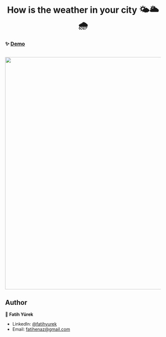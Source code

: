 <h1 align="center">How is the weather in your city 🌤🌥🌧</h1>

### ✨ [Demo](https://howisweather.netlify.app/)

  </br>
<a href='https://howisweather.netlify.app/' target='_blank' align="center">
  <img src='https://user-images.githubusercontent.com/81515422/141353566-a53750ea-7b51-4681-a611-40b05495ce2b.gif' width="750" />
</a>


## Author

👤 **Fatih Yürek**

- LinkedIn: [@fatihyurek](https://www.linkedin.com/in/fatihyurek/)
- Email: fatihenaz@gmail.com


